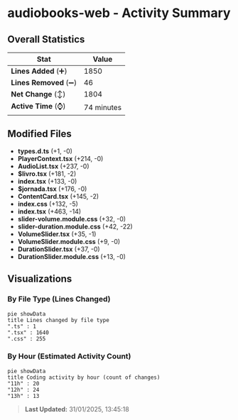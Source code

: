 # audiobooks-web - Activity Summary 

## Overall Statistics

| Stat                   | Value                                                             |
| ---------------------- | ----------------------------------------------------------------- |
| **Lines Added** (➕)   | 1850                                          |
| **Lines Removed** (➖) | 46                                        |
| **Net Change** (↕)    | 1804                |
| **Active Time** (⌚)   | 74 minutes |


## Modified Files
- **types.d.ts** (+1, -0)
- **PlayerContext.tsx** (+214, -0)
- **AudioList.tsx** (+237, -0)
- **$livro.tsx** (+181, -2)
- **index.tsx** (+133, -0)
- **$jornada.tsx** (+176, -0)
- **ContentCard.tsx** (+145, -2)
- **index.css** (+132, -5)
- **index.tsx** (+463, -14)
- **slider-volume.module.css** (+32, -0)
- **slider-duration.module.css** (+42, -22)
- **VolumeSlider.tsx** (+35, -1)
- **VolumeSlider.module.css** (+9, -0)
- **DurationSlider.tsx** (+37, -0)
- **DurationSlider.module.css** (+13, -0)

## Visualizations

### By File Type (Lines Changed)

```mermaid
pie showData
title Lines changed by file type
".ts" : 1
".tsx" : 1640
".css" : 255
```

### By Hour (Estimated Activity Count)

```mermaid
pie showData
title Coding activity by hour (count of changes)
"11h" : 20
"12h" : 24
"13h" : 13
```


> **Last Updated:** 31/01/2025, 13:45:18
